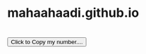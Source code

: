 # mahaahaadi.github.io


<html>
<head>
<style>
input {
  display: none;
}

button {
    width:  100%;
    color:  #008CBA;
    border: 2px solid #fff;
    background-color:#fff;
}


button:hover {
  color:  #008CBA; 
  border: 2px solid #008CBA;
  padding: 10px;
}



</style>
</head>
<body>

<h1><input type="text" value="8660720750" id="myInput" disabled style=" background-color:#fff display:block "></h1>
<button onclick="myFunction()">Click to Copy my number....</button>

<script>
function copyToClipboard() {
   text = 8660720750;
   const elem = document.createElement('textarea');
   elem.value = text;
   document.body.appendChild(elem);
   elem.select();
   document.execCommand('copy');
   document.body.removeChild(elem);
   
   alert("You have successfully copied my number " + copyText.value + ", save it else I can't see your status 😂");
}
</script>

</body>
</html>


